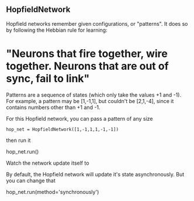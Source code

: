 ## HopfieldNetwork

Hopfield networks remember given configurations, or "patterns". It does so by following the Hebbian rule for learning:

# "Neurons that fire together, wire together. Neurons that are out of sync, fail to link"

Patterns are a sequence of states (which only take the values +1 and -1). For example, a pattern may be [1,-1,1], but couldn't be [2,1,-4], since it contains numbers other than +1 and -1.

For this Hopfield network, you can pass a pattern of any size

    hop_net = HopfieldNetwork([1,-1,1,1,-1,-1])

then run it

   hop_net.run()

Watch the network update itself to

By default, the Hopfield network will update it's state asynchronously. But you can change that

   hop_net.run(method='synchronously')

